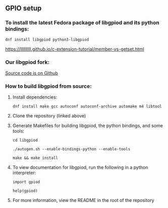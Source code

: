 ## GPIO setup

### To install the latest Fedora package of libgpiod and its python bindings:

`dnf install libgpiod python3-libgpiod`

https://llllllllll.github.io/c-extension-tutorial/member-vs-getset.html

### Our libgpiod fork:

[Source code is on Github](https://github.com/underground-software/libgpiod.git)

### How to build libgpiod from source:

1. Install dependencies:

	`dnf install make gcc autoconf autoconf-archive automake m4 libtool`

2. Clone the repository (linked above)

3. Generate Makefiles for building libgpiod, the python bindings, and some tools:

	`cd libgpiod`

	`./autogen.sh --enable-bindings-python --enable-tools`

	`make && make install`

4. To view documentation for libgpiod, run the following in a python interpreter:

	`import gpiod`

	`help(gpiod)`

5. For more information, view the README in the root of the repository
